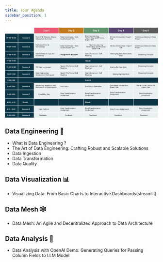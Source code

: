 ```yaml
---
title: Tour Agenda
sidebar_position: 1
---
```

![data_aware_agenda.png](./assets/DataSphere_final_3.png)

## Data Engineering 🔮

- What is Data Engineering ? 
- The Art of Data Engineering: Crafting Robust and Scalable Solutions
- Data Ingestion
- Data Transformation
- Data Quality

## Data Visualization 📊

- Visualizing Data: From Basic Charts to Interactive Dashboards(streamlit)

## Data Mesh 🕸

- Data Mesh: An Agile and Decentralized Approach to Data Architecture

## Data Analysis 💼

- Data Analysis with OpenAI Demo: Generating Queries for Passing Column Fields to LLM Model


